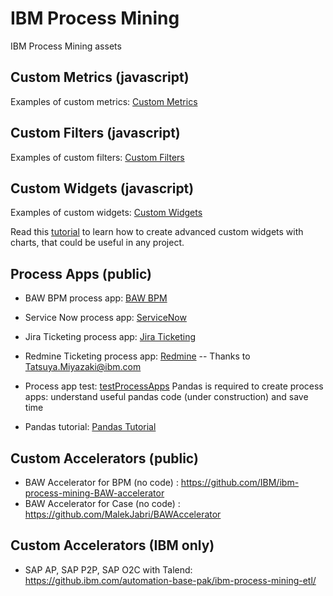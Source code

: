 # IBM Process Mining
IBM Process Mining assets

## Custom Metrics (javascript)
Examples of custom metrics: [Custom Metrics](./Custom%20Metrics/)
## Custom Filters (javascript)
Examples of custom filters:  [Custom Filters](./Custom%20Filters/)
## Custom Widgets (javascript)
Examples of custom widgets:  [Custom Widgets](./Custom%20Widgets/)

Read this [tutorial](./Custom%20Widgets/dimension_linechart/README.md) to learn how to create advanced custom widgets with charts, that could be useful in any project.

## Process Apps (public)
- BAW BPM process app: [BAW BPM](./Process%20Apps/BAW%20BPM)
- Service Now process app: [ServiceNow](./Process%20Apps/IT_Ticketing_ServiceNow)
- Jira Ticketing process app: [Jira Ticketing](./Process%20Apps/Jira_ticketing)
- Redmine Ticketing process app: [Redmine](https://github.com/IBM/japan-technology/tree/main/usecases/process-mining/ProcessApps/Redmine_ticketing) -- Thanks to Tatsuya.Miyazaki@ibm.com


- Process app test: [testProcessApps](./Process%20Apps/testProcessApps)
Pandas is required to create process apps: understand useful pandas code (under construction) and save time
- Pandas tutorial: [Pandas Tutorial](./Process%20Apps/Pandas%20Tuto/pandas_basics_process_apps.ipynb)

## Custom Accelerators (public)
- BAW Accelerator for BPM (no code) : https://github.com/IBM/ibm-process-mining-BAW-accelerator
- BAW Accelerator for Case (no code) : https://github.com/MalekJabri/BAWAccelerator

## Custom Accelerators (IBM only)
- SAP AP, SAP P2P, SAP O2C with Talend: https://github.ibm.com/automation-base-pak/ibm-process-mining-etl/